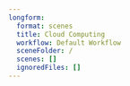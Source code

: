 ```yaml
---
longform:
  format: scenes
  title: Cloud Computing
  workflow: Default Workflow
  sceneFolder: /
  scenes: []
  ignoredFiles: []
---
```

